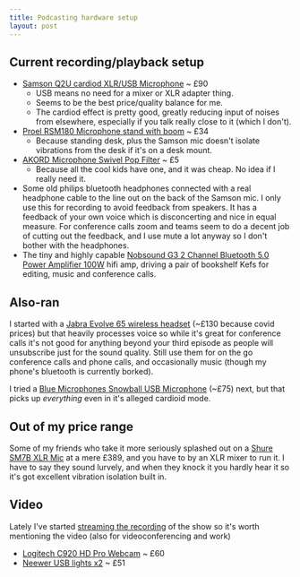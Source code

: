 ```yaml
---
title: Podcasting hardware setup
layout: post
---
```


## Current recording/playback setup

* [Samson Q2U cardiod XLR/USB Microphone](https://www.amazon.co.uk/gp/product/B001R747SG/) ~ £90
	* USB means no need for a mixer or XLR adapter thing.
	* Seems to be the best price/quality balance for me.
	* The cardiod effect is pretty good, greatly reducing input of noises from elsewhere, especially if you talk really close to it (which I don't).
* [Proel RSM180 Microphone stand with boom](https://www.amazon.co.uk/gp/product/B002AI880O/) ~ £34
	* Because standing desk, plus the Samson mic doesn't isolate vibrations from the desk if it's on a desk mount.
* [AKORD Microphone Swivel Pop Filter](https://www.amazon.co.uk/gp/product/B008AOH1O6/) ~ £5
	* Because all the cool kids have one, and it was cheap. No idea if I really need it.
* Some old philips bluetooth headphones connected with a real headphone cable to the line out on the back of the Samson mic. I only use this for recording to avoid feedback from speakers. It has a feedback of your own voice which is disconcerting and nice in equal measure. For conference calls zoom and teams seem to do a decent job of cutting out the feedback, and I use mute a lot anyway so I don't bother with the headphones.
* The tiny and highly capable [Nobsound G3 2 Channel Bluetooth 5.0 Power Amplifier 100W](https://www.amazon.co.uk/gp/product/B07QQ47RTZ/) hifi amp, driving a pair of bookshelf Kefs for editing, music and conference calls.

## Also-ran

I started with a [Jabra Evolve 65 wireless headset](https://www.amazon.co.uk/gp/product/B074BPJRBW/) (~£130 because covid prices) but that heavily processes voice so while it's great for conference calls it's not good for anything beyond your third episode as people will unsubscribe just for the sound quality. Still use them for on the go conference calls and phone calls, and occasionally music (though my phone's bluetooth is currently borked).

I tried a [Blue Microphones Snowball USB Microphone](https://www.amazon.co.uk/gp/product/B002OO18NS/) (~£75) next, but that picks up *everything* even in it's alleged cardioid mode.

## Out of my price range

Some of my friends who take it more seriously splashed out on a [Shure SM7B XLR Mic](https://www.shure.com/en-GB/products/microphones/sm7b) at a mere £389, and you have to by an XLR mixer to run it. I have to say they sound lurvely, and when they knock it you hardly hear it so it's got excellent vibration isolation built in.

## Video

Lately I've started [streaming the recording](https://www.youtube.com/watch?v=5KBFcuRWQ5s&t=1107s) of the show so it's worth mentioning the video (also for videoconferencing and work)

* [Logitech C920 HD Pro Webcam](https://www.amazon.co.uk/gp/product/B006A2Q81M/) ~ £60
* [Neewer USB lights x2](https://www.amazon.co.uk/gp/product/B07YFY7H7J) ~ £51
